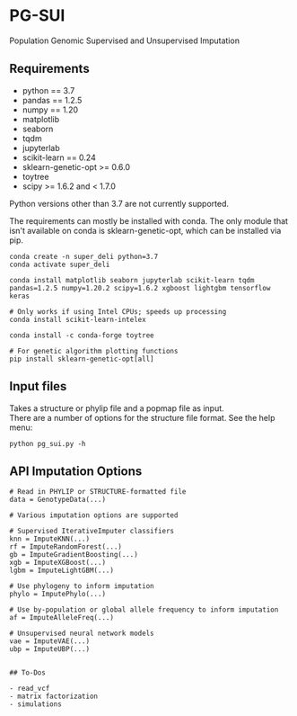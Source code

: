 # PG-SUI 

Population Genomic Supervised and Unsupervised Imputation

## Requirements

+ python == 3.7
+ pandas == 1.2.5
+ numpy == 1.20
+ matplotlib
+ seaborn
+ tqdm
+ jupyterlab
+ scikit-learn == 0.24
+ sklearn-genetic-opt >= 0.6.0
+ toytree
+ scipy >= 1.6.2 and < 1.7.0

Python versions other than 3.7 are not currently supported.  

The requirements can mostly be installed with conda. The only module that isn't available on conda is sklearn-genetic-opt, which can be installed via pip.

```
conda create -n super_deli python=3.7
conda activate super_deli

conda install matplotlib seaborn jupyterlab scikit-learn tqdm pandas=1.2.5 numpy=1.20.2 scipy=1.6.2 xgboost lightgbm tensorflow keras

# Only works if using Intel CPUs; speeds up processing
conda install scikit-learn-intelex

conda install -c conda-forge toytree

# For genetic algorithm plotting functions
pip install sklearn-genetic-opt[all]
```

## Input files

Takes a structure or phylip file and a popmap file as input.  
There are a number of options for the structure file format. See the help menu:

```python pg_sui.py -h```  

## API Imputation Options

```
# Read in PHYLIP or STRUCTURE-formatted file
data = GenotypeData(...)

# Various imputation options are supported

# Supervised IterativeImputer classifiers
knn = ImputeKNN(...)
rf = ImputeRandomForest(...)
gb = ImputeGradientBoosting(...)
xgb = ImputeXGBoost(...)
lgbm = ImputeLightGBM(...)

# Use phylogeny to inform imputation
phylo = ImputePhylo(...)

# Use by-population or global allele frequency to inform imputation
af = ImputeAlleleFreq(...)

# Unsupervised neural network models
vae = ImputeVAE(...)
ubp = ImputeUBP(...)


## To-Dos

- read_vcf
- matrix factorization
- simulations
